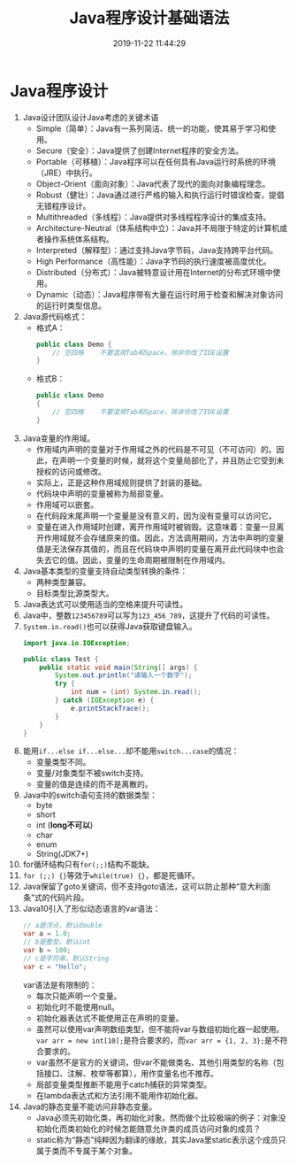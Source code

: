 ﻿---
title: Java程序设计基础语法
date: 2019-11-22 11:44:29
summary: 本文分享一些Java程序设计基础语法。
tags:
- Java
categories:
- 开发技术
---

# Java程序设计

1. Java设计团队设计Java考虑的关键术语
    - Simple（简单）：Java有一系列简洁、统一的功能，使其易于学习和使用。
    - Secure（安全）：Java提供了创建Internet程序的安全方法。
    - Portable（可移植）：Java程序可以在任何具有Java运行时系统的环境（JRE）中执行。
    - Object-Orient（面向对象）：Java代表了现代的面向对象编程理念。
    - Robust（健壮）：Java通过进行严格的输入和执行运行时错误检查，提倡无错程序设计。
    - Multithreaded（多线程）：Java提供对多线程程序设计的集成支持。
    - Architecture-Neutral（体系结构中立）：Java并不局限于特定的计算机或者操作系统体系结构。
    - Interpreted（解释型）：通过支持Java字节码，Java支持跨平台代码。
    - High Performance（高性能）：Java字节码的执行速度被高度优化。
    - Distributed（分布式）：Java被特意设计用在Internet的分布式环境中使用。
    - Dynamic（动态）：Java程序带有大量在运行时用于检查和解决对象访问的运行时类型信息。
2. Java源代码格式：
    - 格式A：
        ```java
        public class Demo {
            // 空四格    不要混用Tab和Space，除非你改了IDE设置
        }
        ```
    - 格式B：
        ```java
        public class Demo
        {
            // 空四格    不要混用Tab和Space，除非你改了IDE设置
        }
        ```
3. Java变量的作用域。
    - 作用域内声明的变量对于作用域之外的代码是不可见（不可访问）的。因此，在声明一个变量的时候，就将这个变量局部化了，并且防止它受到未授权的访问或修改。
    - 实际上，正是这种作用域规则提供了封装的基础。
    - 代码块中声明的变量被称为局部变量。
    - 作用域可以嵌套。
    - 在代码段末尾声明一个变量是没有意义的，因为没有变量可以访问它。
    - 变量在进入作用域时创建，离开作用域时被销毁。这意味着：变量一旦离开作用域就不会存储原来的值。因此，方法调用期间，方法中声明的变量值是无法保存其值的，而且在代码块中声明的变量在离开此代码块中也会失去它的值。因此，变量的生命周期被限制在作用域内。
4. Java基本类型的变量支持自动类型转换的条件：
    - 两种类型兼容。
    - 目标类型比源类型大。
5. Java表达式可以使用适当的空格来提升可读性。
6. Java中，整数`123456789`可以写为`123_456_789`，这提升了代码的可读性。
7. `System.in.read()`也可以获得Java获取键盘输入。
    ```java
    import java.io.IOException;
    
    public class Test {
        public static void main(String[] args) {
            System.out.println("请输入一个数字");
            try {
                int num = (int) System.in.read();
            } catch (IOException e) {
                e.printStackTrace();
            }
        }
    }
    ```
8. 能用`if...else if...else...`却不能用`switch...case`的情况：
    - 变量类型不同。
    - 变量/对象类型不被switch支持。
    - 变量的值是连续的而不是离散的。
9. Java中的switch语句支持的数据类型：
    - byte
    - short
    - int (**long不可以**)
    - char
    - enum
    - String(JDK7+)
10. for循环结构只有`for(;;)`结构不能缺。
11. `for (;;) {}`等效于`while(true) {}`，都是死循环。
12. Java保留了goto关键词，但不支持goto语法，这可以防止那种“意大利面条”式的代码片段。
13. Java10引入了形似动态语言的var语法：
    ```java
    // a是浮点，默认double
    var a = 1.0;
    // b是整型，默认int
    var b = 100;
    // c是字符串，默认String
    var c = "Hello";
    ```
    var语法是有限制的：
    - 每次只能声明一个变量。
    - 初始化时不能使用null。
    - 初始化器表达式不能使用正在声明的变量。
    - 虽然可以使用var声明数组类型，但不能将var与数组初始化器一起使用。`var arr = new int[10];`是符合要求的，而`var arr = {1, 2, 3};`是不符合要求的。
    - var虽然不是官方的关键词，但var不能做类名、其他引用类型的名称（包括接口、注解、枚举等都算），用作变量名也不推荐。
    - 局部变量类型推断不能用于catch捕获的异常类型。
    - 在lambda表达式和方法引用不能用作初始化器。
14. Java的静态变量不能访问非静态变量。
    - Java必须先初始化类，再初始化对象。然而做个比较极端的例子：对象没初始化而类初始化的时候怎能随意允许类的成员访问对象的成员？
    - static称为“静态”纯粹因为翻译的缘故，其实Java里static表示这个成员只属于类而不专属于某个对象。
